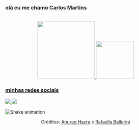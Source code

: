 ### olá eu me chamo Carlos Martins
<div align="center" valign="top"><br>
  <a href="https://github.com/carlosmartins98">
  <img height="180em" src="https://github-readme-stats.vercel.app/api?username=carlosmartins98&show_icons=true&theme=dracula&include_all_commits=true&count_private=true"/>
<img height="118em" src="https://github-readme-stats.vercel.app/api/top-langs/?username=carlosmartins98&layout=compact&langs_count=16&theme=dracula&show_icons=true"/>
 </div>

### minhas redes sociais 
<div>
  <a href="https://m.youtube.com/@carlosmartins0098"><img src="https://img.shields.io/badge/YouTube-FF0000?style=for-the-badge&logo=youtube&logoColor=white"</a>
  <a href="mailto:carlosmartins00098@gmail.com"><img src="https://img.shields.io/badge/Gmail-D14836?style=for-the-badge&logo=gmail&logoColor=white"></a>
</div>

![Snake animation](https://github.com/carlosmartins98/carlosmartins98/blob/output/github-contribution-grid-snake.svg)



<div align="center">
  <p>Créditos: <a href="https://github.com/anuraghazra/github-readme-stats">Anurag Hazra</a> e <a href="https://github.com/rafaballerini">Rafaella Ballerini</a></p>
</div>







